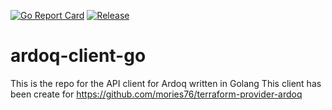 [![Go Report Card](https://goreportcard.com/badge/github.com/golang-standards/project-layout?style=flat-square)](https://goreportcard.com/report/github.com/ardoq-client-go)
[![Release](https://img.shields.io/github/release/golang-standards/project-layout.svg?style=flat-square)](https://github.com/mories76/ardoq-client-go/releases/latest)

# ardoq-client-go

This is the repo for the API client for Ardoq written in Golang
This client has been create for https://github.com/mories76/terraform-provider-ardoq